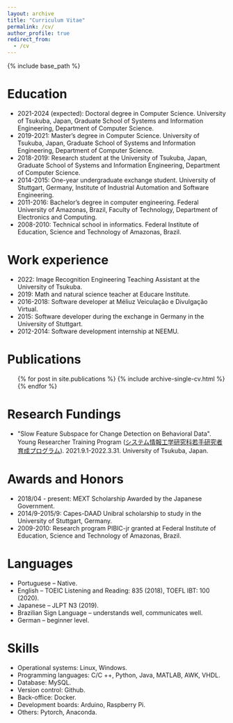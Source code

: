 ```yaml
---
layout: archive
title: "Curriculum Vitae"
permalink: /cv/
author_profile: true
redirect_from:
  - /cv
---
```


{% include base_path %}

Education
======
*	2021-2024 (expected): Doctoral degree in Computer Science. University of Tsukuba, Japan, Graduate School of Systems and Information Engineering, Department of Computer Science.
*	2019-2021: Master’s degree in Computer Science. University of Tsukuba, Japan, Graduate School of Systems and Information Engineering, Department of Computer Science.
*	2018-2019: Research student at the University of Tsukuba, Japan, Graduate School of Systems and Information Engineering, Department of Computer Science.
*	2014-2015: One-year undergraduate exchange student. University of Stuttgart, Germany, Institute of Industrial Automation and Software Engineering.
*	2011-2016: Bachelor’s degree in computer engineering. Federal University of Amazonas, Brazil, Faculty of Technology, Department of Electronics and Computing.
*	2008-2010: Technical school in informatics. Federal Institute of Education, Science and Technology of Amazonas, Brazil.

Work experience
======
*	2022: Image Recognition Engineering Teaching Assistant at the University of Tsukuba.
*	2019: Math and natural science teacher at Educare Institute.
* 2016-2018: Software developer at Méliuz Veiculação e Divulgação Virtual.
*	2015: Software developer during the exchange in Germany in the University of Stuttgart.
*	2012-2014: Software development internship at NEEMU.

Publications
======
  <ul>{% for post in site.publications %}
    {% include archive-single-cv.html %}
  {% endfor %}</ul>

Research Fundings
======
*	"Slow Feature Subspace for Change Detection on Behavioral Data". Young Researcher Training Program ([システム情報工学研究科若手研究者育成プログラム](https://www.sie.tsukuba.ac.jp/edu/re_program)). 2021.9.1-2022.3.31. University of Tsukuba, Japan.

Awards and Honors
======
*	2018/04 - present: MEXT Scholarship Awarded by the Japanese Government.
*	2014/9-2015/9: Capes-DAAD Unibral scholarship to study in the University of Stuttgart, Germany.
*	2009-2010: Research program PIBIC-jr granted at Federal Institute of Education, Science and Technology of Amazonas, Brazil.

Languages
======
*	Portuguese  – Native.
*	English – TOEIC Listening and Reading: 835 (2018), TOEFL IBT: 100 (2020).
*	Japanese – JLPT N3 (2019).
*	Brazilian Sign Language – understands well, communicates well.
*	German – beginner level.

Skills
======
*	Operational systems: Linux, Windows.
*	Programming languages: C/C ++, Python, Java, MATLAB, AWK, VHDL.
*	Database: MySQL.
*	Version control: Github.
*	Back-office: Docker.
*	Development boards: Arduino, Raspberry Pi.
*	Others: Pytorch, Anaconda.